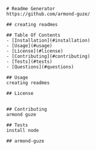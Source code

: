 
    # Readme Generator
    https://github.com/armond-guze/
    
    ## creating readmes
    
    ## Table Of Contents
    - [Installation](#installation)
    - [Usage](#usage)
    - [License](#license)
    - [Contributing](#contributing)
    - [Tests](#tests)
    - [Questions](#questions)
    
    ## Usage
    creating readmes
    
    ## License
    
    
    ## Contributing
    armond guze
    
    ## Tests
    install node
    
    ## armond-guze
    
